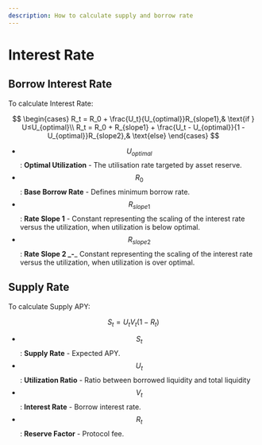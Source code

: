 ```yaml
---
description: How to calculate supply and borrow rate
---
```


# Interest Rate

## Borrow Interest Rate

To calculate Interest Rate:

$$
\begin{cases}
R_t = R_0 + \frac{U_t}{U_{optimal}}R_{slope1},& \text{if } U≤U_{optimal}\\
 R_t = R_0 + R_{slope1} + \frac{U_t - U_{optimal}}{1 - U_{optimal}}R_{slope2},& \text{else}
\end{cases}
$$

* $$U_{optimal}$$: **Optimal Utilization** - The utilisation rate targeted by asset reserve.
* $$R_0$$: **Base Borrow Rate** - Defines minimum borrow rate.
* $$R_{slope1}$$: **Rate Slope 1** - Constant representing the scaling of the interest rate versus the utilization, when utilization is below optimal.
* $$R_{slope2}$$: **Rate Slope 2 **_**-**_ Constant representing the scaling of the interest rate versus the utilization, when utilization is over optimal.

## Supply Rate

To calculate Supply APY:

$$
S_t = U_t V_t (1 - R_t)
$$

* $$S_t$$: **Supply Rate** - Expected APY.
* $$U_t$$: **Utilization Ratio** - Ratio between borrowed liquidity and total liquidity
* $$V_t$$: **Interest Rate** - Borrow interest rate.
* $$R_t$$: **Reserve Factor** - Protocol fee.
